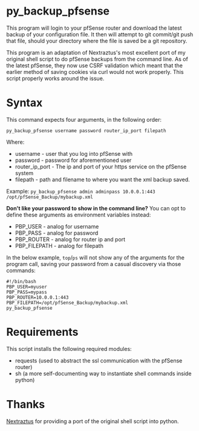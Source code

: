 py_backup_pfsense
===============
This program will login to your pfSense router and download the latest backup of your configuration file.  It then will attempt to git commit/git push that file, should your directory where the file is saved be a git repository.

This program is an adaptation of Nextraztus's most excellent port of my original shell script to do pfSense backups from the command line.  As of the latest pfSense, they now use CSRF validation which meant that the earlier method of saving cookies via curl would not work properly.  This script properly works around the issue.

Syntax
======
This command expects four arguments, in the following order:

`py_backup_pfsense username password router_ip_port filepath`

Where:
  - username - user that you log into pfSense with
  - password - password for aforementioned user
  - router_ip_port - The ip and port of your https service on the pfSense system
  - filepath - path and filename to where you want the xml backup saved.
  
Example: `py_backup_pfsense admin adminpass 10.0.0.1:443 /opt/pfSense_Backup/mybackup.xml`

**Don't like your password to show in the command line?**  You can opt to define these arguments as environment variables instead:
  - PBP_USER - analog for username
  - PBP_PASS - analog for password
  - PBP_ROUTER - analog for router ip and port
  - PBP_FILEPATH - analog for filepath

In the below example, `top`/`ps` will not show any of the arguments for the program call, saving your password from a casual discovery via those commands:

```
#!/bin/bash
PBP_USER=myuser
PBP_PASS=mypass
PBP_ROUTER=10.0.0.1:443
PBP_FILEPATH=/opt/pfSense_Backup/mybackup.xml
py_backup_pfsense
```


Requirements
============
This script installs the following required modules:

  - requests (used to abstract the ssl communication with the pfSense router)
  - sh (a more self-documenting way to instantiate shell commands inside python)


Thanks
======
[Nextraztus](https://github.com/nextraztus) for providing a port of the original shell script into python.
